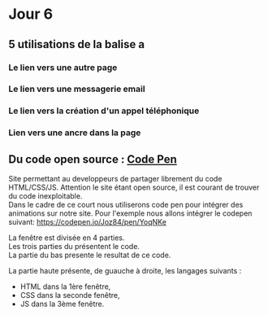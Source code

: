 # Jour 6

## 5 utilisations de la balise a

### Le lien vers une autre page

### Le lien vers une messagerie email

### Le lien vers la création d'un appel téléphonique

### Lien vers une ancre dans la page

## Du code open source : <a href="https://codepen.io/" target="_blanck">Code Pen</a>  
Site permettant au developpeurs de partager librement du code HTML/CSS/JS. Attention le site étant open source, il est courant de trouver du code inexploitable.
<br>
Dans le cadre de ce court nous utiliserons code pen pour intégrer des animations sur notre site.
Pour l'exemple nous allons intégrer le codepen suivant: https://codepen.io/Joz84/pen/YoqNKe

La fenêtre est divisée en 4 parties.
<br>
Les trois parties du présentent le code.
<br>
La partie du bas presente le resultat de ce code.

La partie haute présente, de guauche à droite, les langages suivants : 
* HTML dans la 1ère fenêtre, 
* CSS dans la seconde fenêtre, 
* JS dans la 3ème fenêtre.



